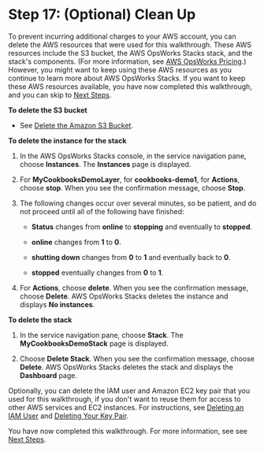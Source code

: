 # Step 17: \(Optional\) Clean Up<a name="gettingstarted-cookbooks-clean-up"></a>

To prevent incurring additional charges to your AWS account, you can delete the AWS resources that were used for this walkthrough\. These AWS resources include the S3 bucket, the AWS OpsWorks Stacks stack, and the stack's components\. \(For more information, see [AWS OpsWorks Pricing](http://aws.amazon.com/opsworks/pricing/)\.\) However, you might want to keep using these AWS resources as you continue to learn more about AWS OpsWorks Stacks\. If you want to keep these AWS resources available, you have now completed this walkthrough, and you can skip to [Next Steps](gettingstarted-cookbooks-next-steps.md)\.

**To delete the S3 bucket**

+ See [Delete the Amazon S3 Bucket](http://docs.aws.amazon.com/gettingstarted/latest/swh/getting-started-cleanup-s3.html)\.

**To delete the instance for the stack**

1. In the AWS OpsWorks Stacks console, in the service navigation pane, choose **Instances**\. The **Instances** page is displayed\.

1. For **MyCookbooksDemoLayer**, for **cookbooks\-demo1**, for **Actions**, choose **stop**\. When you see the confirmation message, choose **Stop**\.

1. The following changes occur over several minutes, so be patient, and do not proceed until all of the following have finished:

   + **Status** changes from **online** to **stopping** and eventually to **stopped**\.

   + **online** changes from **1** to **0**\.

   + **shutting down** changes from **0** to **1** and eventually back to **0**\.

   + **stopped** eventually changes from **0** to **1**\.

1. For **Actions**, choose **delete**\. When you see the confirmation message, choose **Delete**\. AWS OpsWorks Stacks deletes the instance and displays **No instances**\.

**To delete the stack**

1. In the service navigation pane, choose **Stack**\. The **MyCookbooksDemoStack** page is displayed\.

1. Choose **Delete Stack**\. When you see the confirmation message, choose **Delete**\. AWS OpsWorks Stacks deletes the stack and displays the **Dashboard** page\.

Optionally, you can delete the IAM user and Amazon EC2 key pair that you used for this walkthrough, if you don't want to reuse them for access to other AWS services and EC2 instances\. For instructions, see [Deleting an IAM User](http://docs.aws.amazon.com/IAM/latest/UserGuide/id_users_manage.html#id_users_deleting) and [Deleting Your Key Pair](http://docs.aws.amazon.com/AWSEC2/latest/UserGuide/ec2-key-pairs.html#delete-key-pair)\.

You have now completed this walkthrough\. For more information, see see [Next Steps](gettingstarted-cookbooks-next-steps.md)\.